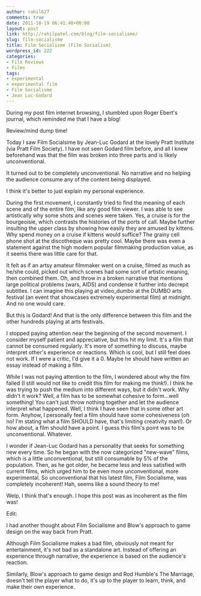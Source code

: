 ```yaml
---
author: rahil627
comments: true
date: 2011-10-19 06:41:48+00:00
layout: post
link: http://rahilpatel.com/blog/film-socialisme/
slug: film-socialisme
title: Film Socialisme (Film Socialism)
wordpress_id: 222
categories:
- Film Reviews
- Films
tags:
- experimental
- experimental film
- Film Socialisme
- Jean Luc-Godard
---
```


During my post film internet browsing, I stumbled upon Roger Ebert's journal, which reminded me that I have a blog!

Review/mind dump time!

Today I saw Film Socialsime by Jean-Luc Godard at the lovely Pratt Institute (via Pratt Film Society). I have not seen Godard film before, and all I knew beforehand was that the film was broken into three parts and is likely unconventional.

It turned out to be completely unconventional. No narrative and no helping the audience consume any of the content being displayed.

I think it's better to just explain my personal experience.

During the first movement, I constantly tried to find the meaning of each scene and of the entire film, like any good film viewer. I was able to see artistically why some shots and scenes were taken. Yes, a cruise is for the bourgeoisie, which contrasts the histories of the ports of call. Maybe further insulting the upper class by showing how easily they are amused by kittens. Why spend money on a cruise if kittens would suffice? The grainy cell phone shot at the discotheque was pretty cool. Maybe there was even a statement against the high modern popular filmmaking production value, as it seems there was little care for that.

It felt as if an artsy amateur filmmaker went on a cruise, filmed as much as he/she could, picked out which scenes had some sort of artistic meaning, then combined them. Oh, and throw in a broken narrative that mentions large political problems (wars, AIDS) and condense it further into decrepit subtitles. I can imagine this playing at video_dumbo at the DUMBO arts festival (an event that showcases extremely experimental film) at midnight. And no one would care.

But this is Godard! And that is the only difference between this film and the other hundreds playing at arts festivals.

I stopped paying attention near the beginning of the second movement. I consider myself patient and appreciative, but this hit my limit. It's a film that cannot be consumed regularly. It's more of something to discuss, maybe interpret other's experience or reactions. Which is cool, but I still feel does not work. If I were a critic, I'd give it a 0. Maybe he should have written an essay instead of making a film.

While I was not paying attention to the film, I wondered about why the film failed (I still would not like to credit this film for making me think!). I think he was trying to push the medium into different ways, but it didn't work. Why didn't it work? Well, a film has to be somewhat cohesive to form...well something! You can't just throw nothing together and let the audience interpret what happened. Well, I think I have seen that in some other art form. Anyhow, I personally feel a film should have some cohesiveness (oh no! I'm stating what a film SHOULD have, that's limiting creativity man!). Or how about, a film should have a point. I guess this film's point was to be unconventional. Whatever.

I wonder if Jean-Luc Godard has a personality that seeks for something new every time. So he began with the now categorized "new-wave" films, which is a little unconventional, but still consumable by 5% of the population. Then, as he got older, he became less and less satisfied with current films, which urged him to be even more unconventional, more experimental. So unconventional that his latest film, Film Socialisme, was completely incoherent! Hah, seems like a sound theory to me!

Welp, I think that's enough. I hope this post was as incoherent as the film was!

Edit:

I had another thought about Film Socialisme and Blow's approach to game design on the way back from Pratt.

Although Film Socialisme makes a bad film, obviously not meant for entertainment, it's not bad as a standalone art. Instead of offering an experience through narrative, the experience is based on the audience's reaction.

Similarly, Blow's approach to game design and Rod Humble's The Marriage, doesn't tell the player what to do, it's up to the player to learn, think, and make their own experience.
